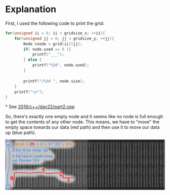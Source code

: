 # Explanation

First, I used the following code to print the grid:
```c++
for(unsigned ii = 0; ii < gridsize_x; ++ii){
    for(unsigned jj = 0; jj < gridsize_y; ++jj){
        Node &node = grid[ii][jj];
        if( node.used == 0 ){
            printf("___");
        } else {
            printf("%3d", node.used);
        }

        printf("/%3d ", node.size);
    }
    printf("\n");
}
```
\* See [2016/c++/day22/part2.cpp](../../c++/day22/part2.cpp)

So, there's exactly one empty node and it seems like no node is full enough
to get the contents of any other node.
This means, we have to "move" the empty space towards our data (red path) and
then use it to move our data up (blue path).

![Visualization of the solution](./part2.png)
